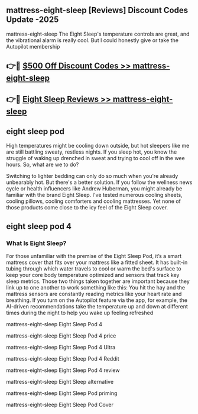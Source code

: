 ## mattress-eight-sleep [Reviews​] Discount Codes Update -2025

mattress-eight-sleep The Eight Sleep's temperature controls are great, and the vibrational alarm is really cool. But I could honestly give or take the Autopilot membership

## 👉🔴 [$500 Off Discount Codes >> mattress-eight-sleep](http://download.freeplayer.one?title=mattress-eight-sleep&ref=18-ES)

## 👉🔴 [Eight Sleep Reviews >> mattress-eight-sleep](http://download.freeplayer.one?title=mattress-eight-sleep&ref=18-ES)

## eight sleep pod

High temperatures might be cooling down outside, but hot sleepers like me are still battling sweaty, restless nights. If you sleep hot, you know the struggle of waking up drenched in sweat and trying to cool off in the wee hours. So, what are we to do?

Switching to lighter bedding can only do so much when you're already unbearably hot. But there's a better solution. If you follow the wellness news cycle or health influencers like Andrew Huberman, you might already be familiar with the brand Eight Sleep. I've tested numerous cooling sheets, cooling pillows, cooling comforters and cooling mattresses. Yet none of those products come close to the icy feel of the Eight Sleep cover.

## eight sleep pod 4

### What Is Eight Sleep?

For those unfamiliar with the premise of the Eight Sleep Pod, it’s a smart mattress cover that fits over your mattress like a fitted sheet. It has built-in tubing through which water travels to cool or warm the bed's surface to keep your core body temperature optimized and sensors that track key sleep metrics. Those two things taken together are important because they link up to one another to work something like this: You hit the hay and the mattress sensors are constantly reading metrics like your heart rate and breathing. If you turn on the Autopilot feature via the app, for example, the AI-driven recommendations take the temperature up and down at different times during the night to help you wake up feeling refreshed

mattress-eight-sleep Eight Sleep Pod 4

mattress-eight-sleep Eight Sleep Pod 4 price

mattress-eight-sleep Eight Sleep Pod 4 Ultra

mattress-eight-sleep Eight Sleep Pod 4 Reddit

mattress-eight-sleep Eight Sleep Pod 4 review

mattress-eight-sleep Eight Sleep alternative

mattress-eight-sleep Eight Sleep Pod priming

mattress-eight-sleep Eight Sleep Pod Cover